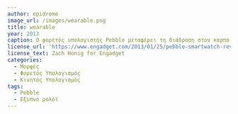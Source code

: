 ```yaml
---
author: epidrome
image_url: /images/wearable.png
title: wearable
year: 2013
caption: O φορετός υπολογιστής Pebble μεταφέρει τη διάδραση στον καρπό του χεριού και μετατρέπει τον προγραμματισμό της διάδρασης σε μια σύνθεση των πόρων του ρολογιού, του κινητού, και του διαδικτύου.
license_url: 'https://www.engadget.com/2013/01/25/pebble-smartwatch-review/'
license_text: Zach Honig for Engadget
categories:
  - Μορφές
  - Φορετός Υπολογισμός
  - Κινητός Υπολογισμός
tags:
  - Pebble
  - Εξυπνο ρολόϊ
---
```

